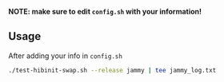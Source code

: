 **NOTE: make sure to edit `config.sh` with your information!**

## Usage
After adding your info in `config.sh`
```bash
./test-hibinit-swap.sh --release jammy | tee jammy_log.txt
```
